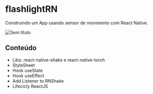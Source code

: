 # flashlightRN

Construindo um App usando sensor de movimento com React Native.

![Sem título](https://user-images.githubusercontent.com/9590205/176777701-bcfb815f-c876-4701-813f-6068981fb390.png)

## Conteúdo
- Libs: react-native-shake e react-native-torch
- StyleSheet
- Hook useState
- Hook useEffect
- Add Listener to RNShake
- Lifecicly ReactJS
  

